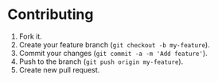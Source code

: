 # Contributing

1. Fork it.
2. Create your feature branch (`git checkout -b my-feature`).
3. Commit your changes (`git commit -a -m 'Add feature'`).
4. Push to the branch (`git push origin my-feature`).
5. Create new pull request.
